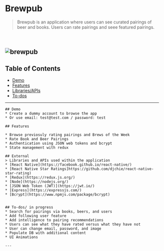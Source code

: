 # Brewpub

> Brewpub is an application where users can see curated pairings of beer and books. Users can rate pairings and seee featured pairings.
<br>

![brewpub](https://user-images.githubusercontent.com/20142674/40683235-f3f54d20-635b-11e8-8801-dca2985d56cc.jpg)
---

## Table of Contents
- [Demo](#demo)
- [Features](#features)
- [Libraries/APIs](#external)
- [To-dos](#todos)

---

```
## Demo
* Create a dummy account to browse the app
* Or use email: test@test.com / password: test

## Features

* Browse previosuly rating pairings and Brews of the Week
* Rate Book and Beer Pairings
* Authentication using JSON web tokens and bcrypt
* State management with redux

## External
> Libraries and APIs used within the application
* [React Native](https://facebook.github.io/react-native/)
* [React Native Star Ratings]https://github.com/djchie/react-native-star-rating)
* [Redux](https://redux.js.org/)
* [Node](https://nodejs.org/)
* [JSON Web Token (JWT)](https://jwt.io/)
* [Express](https://expressjs.com/)
* [Bcrypt](https://www.npmjs.com/package/bcrypt)


## To-dos/ in progress
* Search for pairings via books, beers, and users
* Add following user feature
* Add intelligence to pairing recommendations
* Users can see what they have rated versus what they have not
* User can change email, password, and image
* Populate DB with additional content
* UI Animations

---

